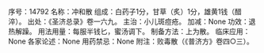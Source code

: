 序号：14792
名称：冲和散
组成：白药子1分，甘草（炙）1分，雄黄1钱（醋淬）。
出处：《圣济总录》卷一六九。
主治：小儿斑痘疮。
加减：None
功效：退热解躁。
用法用量：每服半钱匕，蜜汤调下。
制备方法：上为散。
临床应用：None
各家论述：None
用药禁忌：None
附注：败毒散（《普济方》卷四○三）。
